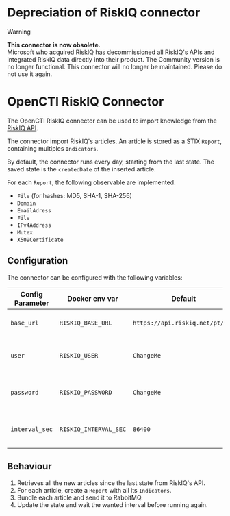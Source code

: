 # Depreciation of RiskIQ connector

> [!WARNING]  
> **This connector is now obsolete.**  
> Microsoft who acquired RiskIQ has decommissioned all RiskIQ's APIs and integrated RiskIQ data directly into their product.
> The Community version is no longer functional.
> This connector will no longer be maintained. Please do not use it again.

# OpenCTI RiskIQ Connector

The OpenCTI RiskIQ connector can be used to import knowledge from the [RiskIQ API](https://api.riskiq.net).

The connector import RiskIQ's articles. An article is stored as a STIX `Report`, containing multiples `Indicators`.

By default, the connector runs every day, starting from the last state. The saved state is the `createdDate` of the inserted article.

For each `Report`, the following observable are implemented:

- `File` (for hashes: MD5, SHA-1, SHA-256)
- `Domain`
- `EmailAdress`
- `File`
- `IPv4Address`
- `Mutex`
- `X509Certificate`

## Configuration

The connector can be configured with the following variables:

| Config Parameter  | Docker env var         | Default                           | Description                                                                                                       |
| ----------------- | ---------------------- | --------------------------------- | -------------------------------------------------------------------------------------------------------------------------------- |
| `base_url`        | `RISKIQ_BASE_URL`      | `https://api.riskiq.net/pt/v2/`   | The base URL for the RiskIQ API.
| `user`            | `RISKIQ_USER`          | `ChangeMe`                        | The user name required for the authentication.
| `password`        | `RISKIQ_PASSWORD`      | `ChangeMe`                        | The password required for the authentication.
| `interval_sec`    | `RISKIQ_INTERVAL_SEC`  | `86400`                           | The interval, in seconds, between two imports.

## Behaviour

1. Retrieves all the new articles since the last state from RiskIQ's API.
2. For each article, create a `Report` with all its `Indicators`.
3. Bundle each article and send it to RabbitMQ.
4. Update the state and wait the wanted interval before running again.
